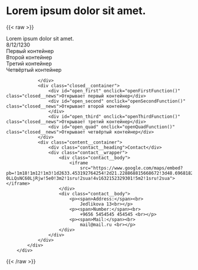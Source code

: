 # Lorem ipsum dolor sit amet.

{{< raw >}}
<div class="content">
			<div class="container">
				<div class="content__container">
					<div class="news__header">
						<div class="news__heading">Lorem ipsum dolor sit amet.</div>
						<div class="news__date">8/12/1230</div>
					</div>
					<div id="first" class="news__body">Первый контейнер</div>
					<div id="second" class="news__body">Второй контейнер</div>
					<div id="third" class="news__body">Третий контейнер</div>
					<div id="quad" class="news__body">Четвёртый контейнер </div>

				</div>
				<div class="closed__container">
					<div id="open_first" onclick="openFirstFunction()" class="closed__news">Открывает первый контейнер</div>
					<div id="open_second" onclick="openSecondFunction()" class="closed__news">Открывает второй контейнер
					</div>
					<div id="open_third" onclick="openThirdFunction()" class="closed__news">Открывает третий контейнер</div>
					<div id="open_quad" onclick="openQuadFunction()" class="closed__news">Открывает четвёртый контейнер</div>
				</div>
				<div class="content__container">
					<div class="contact__heading">Contact</div>
					<div class="contact__wrapper">
						<div class="contact__body">
							<iframe
								src="https://www.google.com/maps/embed?pb=!1m18!1m12!1m3!1d2633.453192764254!2d21.228868815668672!3d48.69681827927203!2m3!1f0!2f0!3f0!3m2!1i1024!2i768!4f13.1!3m3!1m2!1s0x473ee01e9e56e547%3A0xbf2c126bccea22b0!2zSmVkbMOta292YSAxMDg3LzEzLCAwNDAgMTEgS2_FoWljZSwg0KHQu9C-0LLQsNC60LjRjw!5e0!3m2!1sru!2sua!4v1632152329301!5m2!1sru!2sua"></iframe>
						</div>
						<div class="contact__body">
							<p><span>Address:</span><br>
								Jedlikova 13<br></p>
							<p><span>Number:</span><br>
								+9656 5454545 454545 <br></p>
							<p><span>Mail:</span><br>
								mail@mail.ru <br></p>
						</div>
					</div>
				</div>
			</div>
		</div>
{{< /raw >}}